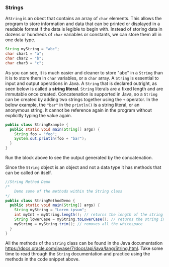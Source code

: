 ### Strings

A`String` is an obect that contains an array of `char` elements. This allows the program to store information and data that can be printed or displayed in a readable format if the data is legible to begin with. Instead of storing data in dozens or hundreds of `char` variables or constants, we can store them all in one data type. 

```java
String myString = "abc";
char char1 = "a";
char char2 = "b";
char char3 = "c";
```

As you can see, it is much easier and cleaner to store "abc" in a `String` than it is to store them in `char` variables, or a `char` array.  A `String` is essential to input and output operations in Java. A `String` that is declared outright, as seen below is called a **string literal**. `String` literals are a fixed length and are immutable once created. Concatenation is supported in Java, so a `String` can be created by adding two strings together using the `+` operator. In the below example, the `"bar"` in the `println()` is a string literal, or an anonymous string. It cannot be reference again in the program without explicitly typing the value again. 

```Java
public class StringExample {
  public static void main(String[] args) {
    String foo = "foo"; 
	System.out.println(foo + "bar"); 
  }
}
```

Run the block above to see the output generated by the concatenation. 

SInce the `String` object is an object and not a data type it has methods that can be called on itself. 

```Java
//String Method Demo
/*
	Demo some of the methods within the String class
*/
public class StringMethodDemo {
  public static void main(String[] args) {
    String myString = "Lorem ipsum";
    int myInt = myString.length(); // returns the length of the string as an int
    String lowerCase = myString.toLowerCase(); // returns the string in all lowercase letters
    myString = myString.trim(); // removes all the whitespace
  }
}
```

All the methods of the `String` class can be found in the Java documentation https://docs.oracle.com/javase/7/docs/api/java/lang/String.html. Take some time to read through the `String` documentation and practice using the methods in the code snippet above. 